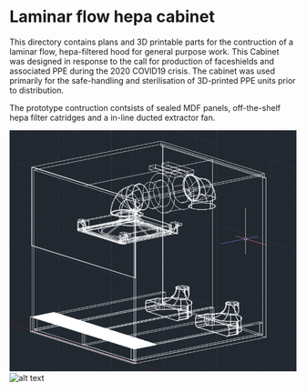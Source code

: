 # Laminar flow hepa cabinet

This directory contains plans and 3D printable parts for the contruction of a laminar flow, hepa-filtered hood for general purpose work. This Cabinet was designed in response to the call for production of faceshields and associated PPE during the 2020 COVID19 crisis. The cabinet was used primarily for the safe-handling and sterilisation of 3D-printed PPE units prior to distribution. 

The prototype contruction contsists of sealed MDF panels, off-the-shelf hepa filter catridges and a in-line ducted extractor fan. 

![alt text](https://github.com/haniffalab/HL_open_source_hardware/blob/main/HL_Laminar_flow_hepa_hood/Screenshot%202021-01-27%20at%2019.49.07.png)
![alt text](https://github.com/haniffalab/HL_open_source_hardware/blob/main/HL_Laminar_flow_hepa_hood/20201021_211304.jpgg)
